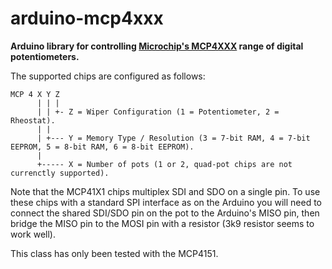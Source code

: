 # arduino-mcp4xxx
**Arduino library for controlling [Microchip's MCP4XXX](http://ww1.microchip.com/downloads/en/DeviceDoc/22060b.pdf) range of digital potentiometers.**

The supported chips are configured as follows:

```
MCP 4 X Y Z
      | | |
      | | +- Z = Wiper Configuration (1 = Potentiometer, 2 = Rheostat).
      | |
      | +--- Y = Memory Type / Resolution (3 = 7-bit RAM, 4 = 7-bit EEPROM, 5 = 8-bit RAM, 6 = 8-bit EEPROM).
      |
      +----- X = Number of pots (1 or 2, quad-pot chips are not currenctly supported).
```

Note that the MCP41X1 chips multiplex SDI and SDO on a single pin.
To use these chips with a standard SPI interface as on the Arduino you will need to
connect the shared SDI/SDO pin on the pot to the Arduino's MISO pin, then bridge the
MISO pin to the MOSI pin with a resistor (3k9 resistor seems to work well).

This class has only been tested with the MCP4151.
